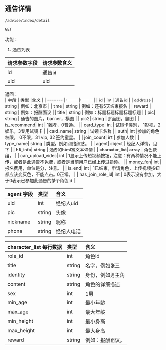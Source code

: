 
## 通告详情


~~~
/advise/index/detail
~~~
~~~
GET
~~~


功能：  

1. 通告列表


| 请求参数字段        | 请求参数含义  |
| -------- |:------|
|id       |  通告id|
|uid       |  uid|




返回：   
| 字段        | 类型 |含义  |
| -------- |:------|:------|
| id |  int   | 通告id |
| address |  string   | 例如：北京市 |
| time |  string   | 例如：还有5天结束报名 |
| reward |  string   | 例如：报酬面议 |
| title |  string   | 例如：标题标题标题标题标题 |
| pic|  string   | 通告的图片，banner，横图 |
| pic2|  string   | 封面图，竖图 |
| is_recommend|  int   | 1推荐，0普通。 |
| card_type|  int   | 试镜卡类别， 1影视，2娱乐，3专用试镜卡  |
| card_name| string   | 试镜卡名称 |
| auth| int   |参加的角色权限， 0不限，31 vip, 32 签约童星。 |
| join_count| int   | 参加人数 |
| type_name| string   | 类型，例如网络综艺。 |
| agent| object   | 经纪人详情，见下 |
| h5_info| string   | 通告的html富文本详情 |
| character_list| array   | 角色数组， |
| can_upload_video| int   | 1显示上传短视频按钮，注意：有两种情况不能上传，或者是此通告不免费，或者是当前用户已经上传过视频。 |
| money_fen| int   | 报名费用，单位是分，注意。 |
| is_end| int   | 1已结束，申请角色，上传视频按钮都应该变灰色，不能点击。0正常。 |
| has_join_role_id| int   | 0表示没有参加，大于0表示已参加此通告的某个角色id |


| agent 字段        | 类型 |含义  |
| -------- |:------|:------|
| uid |  int   | 经纪人uid |
| pic |  string   | 头像 |
| nickname |  string   | 昵称 |
|phone |  string   | 经纪人电话 |


| character_list 每行数据        | 类型 |含义  |
| -------- |:------|:------|
| role_id |  int   | 角色id |
| title |  string   | 名字，例如张三 |
| identity |  string   | 身份，例如男主角 |
| content |  string   | 角色的详细描述 |
| sex |  int   | 1男 |
| min_age |  int   | 最小年龄 |
| max_age |  int   | 最大年龄 |
| min_height |  int   | 最小身高 |
| max_height |  int   | 最大身高 |
| reward |  string   | 例如：报酬面议。 |
















